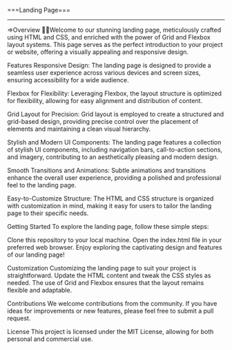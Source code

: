 ===Landing Page===
______________________________________________


=>Overview
👋👋Welcome to our stunning landing page, meticulously crafted using HTML and CSS, and enriched with the power of Grid and Flexbox layout systems. This page serves as the perfect introduction to your project or website, offering a visually appealing and responsive design.

Features
Responsive Design: The landing page is designed to provide a seamless user experience across various devices and screen sizes, ensuring accessibility for a wide audience.

Flexbox for Flexibility: Leveraging Flexbox, the layout structure is optimized for flexibility, allowing for easy alignment and distribution of content.

Grid Layout for Precision: Grid layout is employed to create a structured and grid-based design, providing precise control over the placement of elements and maintaining a clean visual hierarchy.

Stylish and Modern UI Components: The landing page features a collection of stylish UI components, including navigation bars, call-to-action sections, and imagery, contributing to an aesthetically pleasing and modern design.

Smooth Transitions and Animations: Subtle animations and transitions enhance the overall user experience, providing a polished and professional feel to the landing page.

Easy-to-Customize Structure: The HTML and CSS structure is organized with customization in mind, making it easy for users to tailor the landing page to their specific needs.

Getting Started
To explore the landing page, follow these simple steps:

Clone this repository to your local machine.
Open the index.html file in your preferred web browser.
Enjoy exploring the captivating design and features of our landing page!

Customization
Customizing the landing page to suit your project is straightforward. Update the HTML content and tweak the CSS styles as needed. The use of Grid and Flexbox ensures that the layout remains flexible and adaptable.

Contributions
We welcome contributions from the community. If you have ideas for improvements or new features, please feel free to submit a pull request.

License
This project is licensed under the MIT License, allowing for both personal and commercial use.
